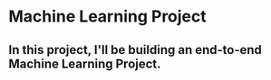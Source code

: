 # Machine Learning Project

## In this project, I'll be building an end-to-end Machine Learning Project.